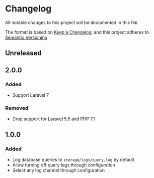 # Changelog

All notable changes to this project will be documented in this file.

The format is based on [Keep a Changelog](https://keepachangelog.com/en/1.0.0/),
and this project adheres to [Semantic Versioning](https://semver.org/spec/v2.0.0.html).

## Unreleased

## 2.0.0

### Added

- Support Laravel 7

### Removed

- Drop support for Laravel 5.5 and PHP 7.1

## 1.0.0

### Added

- Log database queries to `storage/logs/query.log` by default
- Allow turning off query logs through configuration
- Select any log channel through configuration
